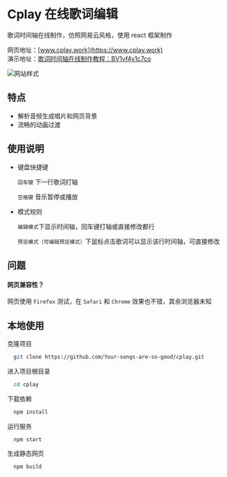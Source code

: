 # Cplay 在线歌词编辑

歌词时间轴在线制作，仿照网易云风格，使用 react 框架制作

网页地址：[www.cplay.work](https://www.cplay.work)  
演示地址：[歌词时间轴在线制作教程：BV1vf4y1c7co](https://www.bilibili.com/video/BV1vf4y1c7co)

![网站样式](demo.png)

## 特点

- 解析音频生成唱片和网页背景
- 流畅的动画过渡

## 使用说明

- 键盘快捷键
  
  `回车键` 下一行歌词打轴

  `空格键` 音乐暂停或播放

- 模式规则

  `编辑模式`下显示时间轴，回车键打轴或直接修改都行

  `预览模式（可编辑预览模式）`下鼠标点击歌词可以显示该行时间轴，可直接修改

## 问题

#### 网页兼容性？

网页使用 `Firefox` 测试，在 `Safari` 和 `Chrome` 效果也不错，其余浏览器未知

## 本地使用

克隆项目

```bash
  git clone https://github.com/Your-songs-are-so-good/cplay.git
```

进入项目根目录

```bash
  cd cplay
```

下载依赖

```bash
  npm install
```

运行服务

```bash
  npm start
```

生成静态网页

```bash
  npm build
```
